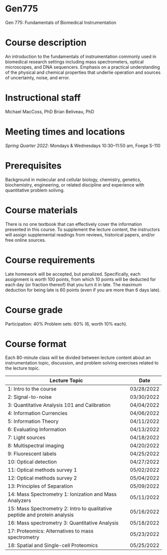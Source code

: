 # Gen775
Gen 775: Fundamentals of Biomedical Instrumentation

# Course description
An introduction to the fundamentals of instrumentation commonly used in biomedical research settings including mass spectrometers, optical microscopes, and DNA sequencers. Emphasis on a practical understanding of the physical and chemical properties that underlie operation and sources of uncertainty, noise, and error. 

# Instructional staff
Michael MacCoss, PhD
Brian Beliveau, PhD

# Meeting times and locations
_Spring Quarter 2022_: Mondays & Wednesdays 10:30–11:50 am, Foege S-110

# Prerequisites
Background in molecular and cellular biology, chemistry, genetics, biochemistry, engineering, or related discipline and experience with quantitative problem solivng.

# Course materials
There is no one textbook that can effectively cover the information presented in this course. To supplement the lecture content, the instructors will assign supplemental readings from reviews, historical papers, and/or free online sources.

# Course requirements
Late homework will be accepted, but penalized. Specifically, each assignment is worth 100 points, from which 10 points will be deducted for each day (or fraction thereof) that you turn it in late. The maximum deduction for being late is 60 points (even if you are more than 6 days late).

# Course grade
Participation: 40%
Problem sets: 60% (6, worth 10% each).

# Course format
Each 80-minute class will be divided between lecture content about an instrumentation topic, discussion, and problem solving exercises related to the lecture topic.

| Lecture Topic                                                              | Date       |
|----------------------------------------------------------------------------|------------|
| 1: Intro to the course                                                     | 03/28/2022 |
| 2: Signal-to-noise                                                         | 03/30/2022 |
| 3: Quantitative Analysis 101 and Calibration                               | 04/04/2022 |
| 4: Information Currencies                                                  | 04/06/2022 |
| 5: Information Theory                                                      | 04/11/2022 |
| 6: Evaluating Information                                                  | 04/13/2022 |
| 7: Light sources                                                           | 04/18/2022 |
| 8: Multispectral imaging                                                   | 04/20/2022 |
| 9: Fluorescent labels                                                      | 04/25/2022 |
| 10: Optical detection                                                      | 04/27/2022 |
| 11: Optical methods survey 1                                               | 05/02/2022 |
| 12: Optical methods survey 2                                               | 05/04/2022 |
| 13: Principles of Separation                                               | 05/09/2022 |
| 14: Mass Spectrometry 1: Ionization and Mass Analyzers                     | 05/11/2022 |
| 15: Mass Spectrometry 2: Intro to qualitative peptide and protein analysis | 05/16/2022 |
| 16: Mass spectrometry 3: Quantitative Analysis                             | 05/18/2022 |
| 17: Proteomics: Alternatives to mass spectrometry                          | 05/23/2022 |
| 18: Spatial and Single-cell Proteomics                                     | 05/25/2022 |
